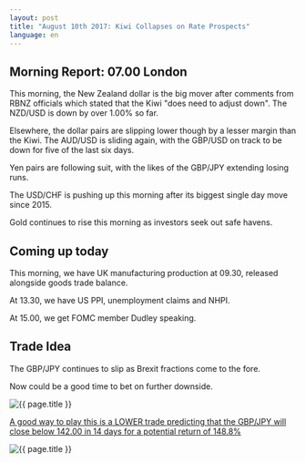 ```yaml
---
layout: post
title: "August 10th 2017: Kiwi Collapses on Rate Prospects"
language: en
---
```

## Morning Report: 07.00 London

This morning, the New Zealand dollar is the big mover after comments from RBNZ officials which stated that the Kiwi "does need to adjust down". The NZD/USD is down by over 1.00% so far. 

Elsewhere, the dollar pairs are slipping lower though by a lesser margin than the Kiwi. The AUD/USD is sliding again, with the GBP/USD on track to be down for five of the last six days. 

Yen pairs are following suit, with the likes of the GBP/JPY extending losing runs. 

The USD/CHF is pushing up this morning after its biggest single day move since 2015. 

Gold continues to rise this morning as investors seek out safe havens. 

## Coming up today

This morning, we have UK manufacturing production at 09.30, released alongside goods trade balance. 

At 13.30, we have US PPI, unemployment claims and NHPI. 

At 15.00, we get FOMC member Dudley speaking. 

## Trade Idea

The GBP/JPY continues to slip as Brexit fractions come to the fore. 

Now could be a good time to bet on further downside. 

<img class="post-image" src="{{ site.url }}/images/2017-08-10_07-10-37.jpg" alt="{{ page.title }}" title="{{ page.title }}">

<a href="%LINK%%?currency=GBP&market=forex&underlying=frxGBPJPY&formname=higherlower&duration_amount=14&duration_units=d&amount=10&amount_type=payout&expiry_type=duration&barrier=142.00" target="_blank">A good way to play this is a LOWER trade predicting that the GBP/JPY will close below 142.00 in 14 days for a potential return of 148.8%</a>

<img class="post-image" src="{{ site.url }}/images/2017-08-10_07-11-33.jpg" alt="{{ page.title }}" title="{{ page.title }}">